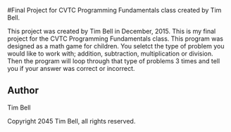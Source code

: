 #Final Project for CVTC Programming Fundamentals class created by Tim Bell.

This project was created by Tim Bell in December, 2015.  This is my final
project for the CVTC Programming Fundamentals class.  This program was designed
as a math game for children.  You seletct the type of problem you would like to
work with; addition, subtraction, multiplication or division.  Then the program
will loop through that type of problems 3 times and tell you if your answer was
correct or incorrect.



## Author
Tim Bell


Copyright 2045 Tim Bell, all rights reserved.

